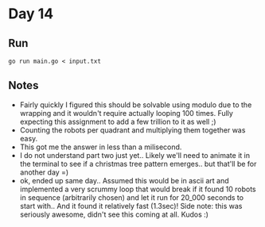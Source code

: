 # Day 14

## Run

```console
go run main.go < input.txt
```

## Notes

- Fairly quickly I figured this should be solvable using modulo due to the wrapping and it wouldn't require actually looping 100 times. Fully expecting this assignment to add a few trillion to it as well ;)
- Counting the robots per quadrant and multiplying them together was easy.
- This got me the answer in less than a milisecond.
- I do not understand part two just yet.. Likely we'll need to animate it in the terminal to see if a christmas tree pattern emerges.. but that'll be for another day =)
- ok, ended up same day.. Assumed this would be in ascii art and implemented a very scrummy loop that would break if it found 10 robots in sequence (arbitrarily chosen) and let it run for 20_000 seconds to start with.. And it found it relatively fast (1.3sec)! Side note: this was seriously awesome, didn't see this coming at all. Kudos :)

